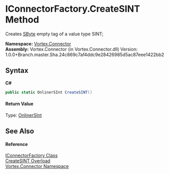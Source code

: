 # IConnectorFactory.CreateSINT Method 
 

Creates <a href="https://docs.microsoft.com/dotnet/api/system.sbyte" target="_blank">SByte</a> empty tag of a value type SINT;

**Namespace:**&nbsp;<a href="N_Vortex_Connector.md">Vortex.Connector</a><br />**Assembly:**&nbsp;Vortex.Connector (in Vortex.Connector.dll) Version: 1.0.0+Branch.master.Sha.24c869c7af4ddc9e28426985d5ac87eee1422bb2

## Syntax

**C#**<br />
``` C#
public static OnlinerSInt CreateSINT()
```


#### Return Value
Type: <a href="T_Vortex_Connector_ValueTypes_OnlinerSInt.md">OnlinerSInt</a><br />

## See Also


#### Reference
<a href="T_Vortex_Connector_IConnectorFactory.md">IConnectorFactory Class</a><br /><a href="Overload_Vortex_Connector_IConnectorFactory_CreateSINT.md">CreateSINT Overload</a><br /><a href="N_Vortex_Connector.md">Vortex.Connector Namespace</a><br />